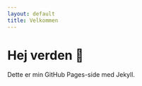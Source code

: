 ```yaml
---
layout: default
title: Velkommen
---
```


# Hej verden 👋

Dette er min GitHub Pages-side med Jekyll.